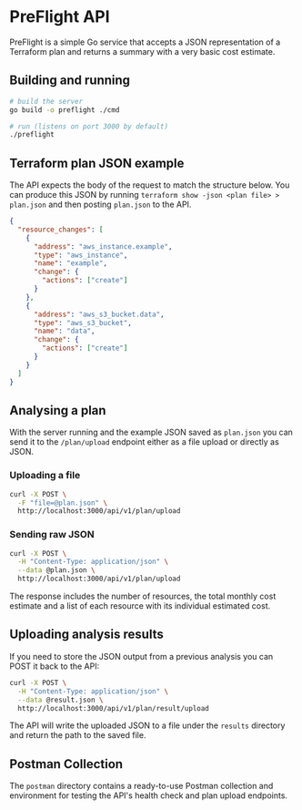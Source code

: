 # PreFlight API

PreFlight is a simple Go service that accepts a JSON representation of a
Terraform plan and returns a summary with a very basic cost estimate.

## Building and running

```bash
# build the server
go build -o preflight ./cmd

# run (listens on port 3000 by default)
./preflight
```

## Terraform plan JSON example

The API expects the body of the request to match the structure below. You can
produce this JSON by running `terraform show -json <plan file> > plan.json` and
then posting `plan.json` to the API.

```json
{
  "resource_changes": [
    {
      "address": "aws_instance.example",
      "type": "aws_instance",
      "name": "example",
      "change": {
        "actions": ["create"]
      }
    },
    {
      "address": "aws_s3_bucket.data",
      "type": "aws_s3_bucket",
      "name": "data",
      "change": {
        "actions": ["create"]
      }
    }
  ]
}
```

## Analysing a plan

With the server running and the example JSON saved as `plan.json` you can send
it to the `/plan/upload` endpoint either as a file upload or directly as JSON.

### Uploading a file

```bash
curl -X POST \
  -F "file=@plan.json" \
  http://localhost:3000/api/v1/plan/upload
```

### Sending raw JSON

```bash
curl -X POST \
  -H "Content-Type: application/json" \
  --data @plan.json \
  http://localhost:3000/api/v1/plan/upload
```

The response includes the number of resources, the total monthly cost estimate
and a list of each resource with its individual estimated cost.

## Uploading analysis results

If you need to store the JSON output from a previous analysis you can POST it
back to the API:

```bash
curl -X POST \
  -H "Content-Type: application/json" \
  --data @result.json \
  http://localhost:3000/api/v1/plan/result/upload
```

The API will write the uploaded JSON to a file under the `results` directory and
return the path to the saved file.

## Postman Collection

The `postman` directory contains a ready-to-use Postman collection and environment for testing the API's health check and plan upload endpoints.
